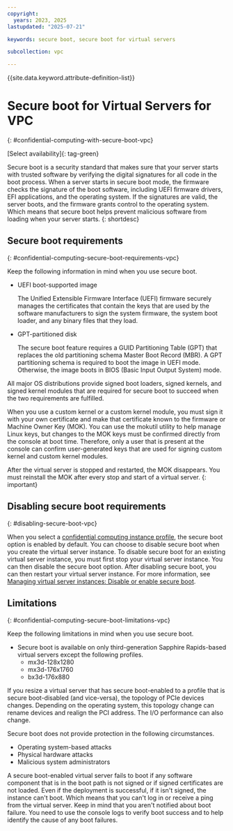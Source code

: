 ```yaml
---
copyright:
  years: 2023, 2025
lastupdated: "2025-07-21"

keywords: secure boot, secure boot for virtual servers

subcollection: vpc

---
```


{{site.data.keyword.attribute-definition-list}}

# Secure boot for Virtual Servers for VPC
{: #confidential-computing-with-secure-boot-vpc}

[Select availability]{: tag-green}

Secure boot is a security standard that makes sure that your server starts with trusted software by verifying the digital signatures for all code in the boot process. When a server starts in secure boot mode, the firmware checks the signature of the boot software, including UEFI firmware drivers, EFI applications, and the operating system. If the signatures are valid, the server boots, and the firmware grants control to the operating system. Which means that secure boot helps prevent malicious software from loading when your server starts.
{: shortdesc}

## Secure boot requirements
{: #confidential-computing-secure-boot-requirements-vpc}

Keep the following information in mind when you use secure boot.

* UEFI boot-supported image

   The Unified Extensible Firmware Interface (UEFI) firmware securely manages the certificates that contain the keys that are used by the software manufacturers to sign the system firmware, the system boot loader, and any binary files that they load.

* GPT-partitioned disk

   The secure boot feature requires a GUID Partitioning Table (GPT) that replaces the old partitioning schema Master Boot Record (MBR). A GPT partitioning schema is required to boot the image in UEFI mode. Otherwise, the image boots in BIOS (Basic Input Output System) mode.

All major OS distributions provide signed boot loaders, signed kernels, and signed kernel modules that are required for secure boot to succeed when the two requirements are fulfilled.

When you use a custom kernel or a custom kernel module, you must sign it with your own certificate and make that certificate known to the firmware or Machine Owner Key (MOK). You can use the mokutil utility to help manage Linux keys, but changes to the MOK keys must be confirmed directly from the console at boot time. Therefore, only a user that is present at the console can confirm user-generated keys that are used for signing custom kernel and custom kernel modules.

After the virtual server is stopped and restarted, the MOK disappears. You must reinstall the MOK after every stop and start of a virtual server.
{: important}

## Disabling secure boot requirements
{: #disabling-secure-boot-vpc}

When you select a [confidential computing instance profile](/docs/vpc?topic=vpc-profiles&interface=ui#confidential-computing-profiles), the secure boot option is enabled by default. You can choose to disable secure boot when you create the virtual server instance. To disable secure boot for an existing virtual server instance, you must first stop your virtual server instance. You can then disable the secure boot option. After disabling secure boot, you can then restart your virtual server instance. For more information, see [Managing virtual server instances: Disable or enable secure boot](/docs/vpc?topic=vpc-managing-virtual-server-instances&interface=ui#disable-secure-boot-ui).

## Limitations
{: #confidential-computing-secure-boot-limitations-vpc}

Keep the following limitations in mind when you use secure boot.

* Secure boot is available on only third-generation Sapphire Rapids-based virtual servers except the following profiles.
   - mx3d-128x1280
   - mx3d-176x1760
   - bx3d-176x880

If you resize a virtual server that has secure boot-enabled to a profile that is secure boot-disabled (and vice-versa), the topology of PCIe devices changes. Depending on the operating system, this topology change can rename devices and realign the PCI address. The I/O performance can also change.

Secure boot does not provide protection in the following circumstances.

* Operating system-based attacks
* Physical hardware attacks
* Malicious system administrators

A secure boot-enabled virtual server fails to boot if any software component that is in the boot path is not signed or if signed certificates are not loaded. Even if the deployment is successful, if it isn't signed, the instance can't boot. Which means that you can't log in or receive a ping from the virtual server. Keep in mind that you aren't notified about boot failure. You need to use the console logs to verify boot success and to help identify the cause of any boot failures.

